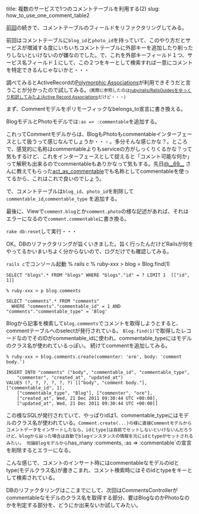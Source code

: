 title: 複数のサービスで1つのコメントテーブルを利用する(2)
slug: how_to_use_one_comment_table2

[前回](/blog/2011/12/20/how_to_use_one_comment_table/)の続きで、コメントテーブルのフィールドをリファクタリングしてみる。

前回はコメントテーブルに`blog_id`と`photo_id`を持っていて、このやり方だとサービスが増減する度にいちいちコメントテーブルに外部キーを追加したり削ったりしないといけないのが嫌なのでした。で、これを外部キーフィールド１つ、サービス名フィールド１にして、この２つをキーとして検索すれば一意にコメントを特定できるんじゃないかと・・・

調べてみるとActiveRecordの[Polymorphic Associations](http://guides.rubyonrails.org/association_basics.html#polymorphic-associations)が利用できそうだと言うことが分かったので試してみる。<small>(実際に参照したのは[ruby/rails/RailsGuidesをゆっくり和訳してみたよ/Active Record Associations](http://wiki.usagee.co.jp/ruby/rails/RailsGuides%E3%82%92%E3%82%86%E3%81%A3%E3%81%8F%E3%82%8A%E5%92%8C%E8%A8%B3%E3%81%97%E3%81%A6%E3%81%BF%E3%81%9F%E3%82%88/Active%20Record%20Associations#t758e640)だけど・・・)</small>

まず、Commentモデルをポリモーフィックなbelongs_to宣言に書き換える。
<script src="https://gist.github.com/1505127.js?file=comment.rb"></script>

BlogモデルとPhotoモデルでは`:as => :commentable`を追加する。
<script src="https://gist.github.com/1505127.js?file=blog.rb"></script>
<script src="https://gist.github.com/1505127.js?file=photo.rb"></script>

これってCommentモデルからは、BlogもPhotoもcommentableインターフェースとして扱うって感じなんでしょうか・・・。多分そんな感じかな？。ところで、感覚的に名称はcommentableよりもserviceの方がしっくりくるかな？って気もするけど、これをインターフェースとして捉えると「コメント可能な何か」って解釈も出来るのでcommentableもありかなって気もする。先日[@\_\_69\_\_](https://twitter.com/#!/__69__) さんに教えてもらった[act_as_commentable](https://sites.google.com/site/railssiryou/gem/-16-a-commenting-system---part-1-acts_as_commentableno-yi-denamono)でも名称としてcommentableを使ってるから、これはこれで良いのでしょう。

で、コメントテーブルは`blog_id`、`photo_id`を削除して`commentable_id`,`commentable_type` を追加する。
<script src="https://gist.github.com/1505127.js?file=schema.rb"></script>

最後に、Viewで`comment.blog`とか`comment.photo`の様な記述があれば、それはエラーになるので`comment.commentable`に書き換る。

`rake db:reset`して実行・・・

OK。DBのリファクタリングが旨くいきました。旨く行ったんだけどRailsが何をやってるかいまいちよく分からないので、ログだけでも確認してみる。

`rails c`でコンソール起動
    % rails c
    % ruby-xxx > blog = Blog.find(1)
    
    SELECT "blogs".* FROM "blogs" WHERE "blogs"."id" = ? LIMIT 1  [["id", 1]] 
    
    % ruby-xxx > p blog.comments
    
    SELECT "comments".* FROM "comments"
      WHERE "comments"."commentable_id" = 1 AND "comments"."commentable_type" = 'Blog'

Blogから記事を検索して`blog.comments`でコメントを取得しようとすると、commentテーブルへのselectが発行されている。 `Blog.find(1)`で取得したレコードなのでそのIDがcommentable_idに使われ、commentable_typeにはモデルのクラス名が使われているっぽい。 続けてcommentを追加してみる。

    % ruby-xxx > blog.comments.create(commenter: 'ore', body: 'comment body.')
    
    INSERT INTO "comments" ("body", "commentable_id", "commentable_type", 
        "commenter", "created_at", "updated_at") 
    VALUES (?, ?, ?, ?, ?, ?) [["body", "comment body."], ["commentable_id", 1], 
        ["commentable_type", "Blog"], ["commenter", "ore"], 
        ["created_at", Wed, 21 Dec 2011 09:30:44 UTC +00:00], 
        ["updated_at", Wed, 21 Dec 2011 09:30:44 UTC +00:00]]

この様なSQLが発行されていて、やっぱりidは1、commentable_typeにはモデルのクラス名が使われている。`Comment.create(...)の様に直接Commentモデルからコメントデータをインサートしたなら、idとtype]は自前でセットしないといけないんだろうけど、blogから辿った場合は自動でblogインスタンスの情報を元にidとtypeがセットされるみたい。 勿論Blogモデルから`has_many :comments, :as => :commentable`の宣言を削除するとエラーになる。

こんな感じで、コメントのインサート時にはcommentableなモデルのidとtype(モデルクラス名)が書きこまれ、コメント検索時にはそのidとtypeをキーとして検索されている。

DBのリファクタリングはここまでにして、次回はCommentsControllerがcommentableなモデルのクラス名を取得する部分、要はBlogなのかPhotoなのかを判定する部分を、どうにか出来ないか試してみたい。
